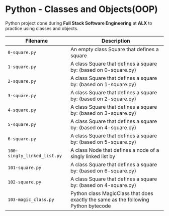# Python - Classes and Objects(OOP)
Python project done during **Full Stack Software Engineering** at **ALX** to practice using classes and objects.

| Filename | Description |
| -------- | ----------- |
| `0-square.py` | An empty class Square that defines a square |
| `1-square.py` | A class Square that defines a square by: (based on 0-square.py) |
| `2-square.py` | A class Square that defines a square by: (based on 1-square.py) |
| `3-square.py` | A class Square that defines a square by: (based on 2-square.py) |
| `4-square.py` | A class Square that defines a square by: (based on 3-square.py) |
| `5-square.py` | A class Square that defines a square by: (based on 4-square.py) |
| `6-square.py` | A class Square that defines a square by: (based on 5-square.py) |
| `100-singly_linked_list.py` | A class Node that defines a node of a singly linked list by |
| `101-square.py` | A class Square that defines a square by: (based on 6-square.py) |
| `102-square.py` | A class Square that defines a square by: (based on 4-square.py) |
| `103-magic_class.py` |  Python class MagicClass that does exactly the same as the following Python bytecode |